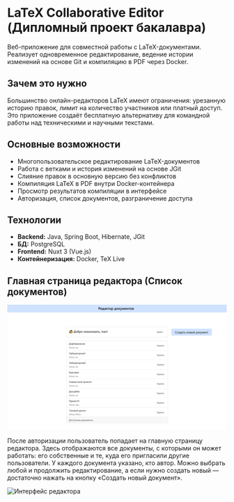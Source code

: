 # LaTeX Collaborative Editor (Дипломный проект бакалавра)

Веб-приложение для совместной работы с LaTeX-документами.  
Реализует одновременное редактирование, ведение истории изменений на основе Git и компиляцию в PDF через Docker.

## Зачем это нужно

Большинство онлайн-редакторов LaTeX имеют ограничения: урезанную историю правок, лимит на количество участников или платный доступ.  
Это приложение создаёт бесплатную альтернативу для командной работы над техническими и научными текстами.

## Основные возможности

- Многопользовательское редактирование LaTeX-документов
- Работа с ветками и история изменений на основе JGit
- Слияние правок в основную версию без конфликтов
- Компиляция LaTeX в PDF внутри Docker-контейнера
- Просмотр результатов компиляции в интерфейсе
- Авторизация, список документов, разграничение доступа

## Технологии

- **Backend:** Java, Spring Boot, Hibernate, JGit  
- **БД:** PostgreSQL  
- **Frontend:** Nuxt 3 (Vue.js)  
- **Контейнеризация:** Docker, TeX Live

## Главная страница редактора (Список документов)

![Список документов](1.png)

После авторизации пользователь попадает на главную страницу редактора. Здесь отображаются все документы, с которыми он может работать: его собственные и те, куда его пригласили другие пользователи. У каждого документа указано, кто автор. Можно выбрать любой и продолжить редактирование, а если нужно создать новый — достаточно нажать на кнопку «Создать новый документ».

![Интерфейс редактора](screenshot-editor2.png)


